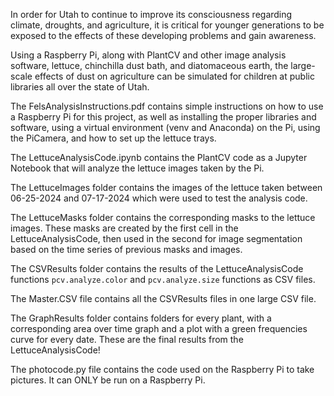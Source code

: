 In order for Utah to continue to improve its consciousness regarding climate, droughts, and agriculture, it is critical for younger generations to be exposed to the effects of these developing problems and gain awareness. 

Using a Raspberry Pi, along with PlantCV and other image analysis software, lettuce, chinchilla dust bath, and diatomaceous earth, the large-scale effects of dust on agriculture can be simulated for children at public libraries all over the state of Utah. 

The FelsAnalysisInstructions.pdf contains simple instructions on how to use a Raspberry Pi for this project, as well as installing the proper libraries and software, using a virtual environment (venv and Anaconda) on the Pi, using the PiCamera, and how to set up the lettuce trays. 

The LettuceAnalysisCode.ipynb contains the PlantCV code as a Jupyter Notebook that will analyze the lettuce images taken by the Pi.

The LettuceImages folder contains the images of the lettuce taken between 06-25-2024 and 07-17-2024 which were used to test the analysis code.

The LettuceMasks folder contains the corresponding masks to the lettuce images. These masks are created by the first cell in the LettuceAnalysisCode, then used in the second for image segmentation based on the time series of previous masks and images.

The CSVResults folder contains the results of the LettuceAnalysisCode functions `pcv.analyze.color` and `pcv.analyze.size` functions as CSV files.

The Master.CSV file contains all the CSVResults files in one large CSV file. 

The GraphResults folder contains folders for every plant, with a corresponding area over time graph and a plot with a green frequencies curve for every date. These are the final results from the LettuceAnalysisCode!

The photocode.py file contains the code used on the Raspberry Pi to take pictures. It can ONLY be run on a Raspberry Pi. 



